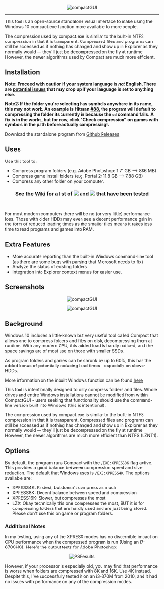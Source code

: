 <p align="center"><img src="https://i.imgur.com/vT1Tfi1.png" alt="compactGUI" /</p>
  
----

This tool is an open-source standalone visual interface to make using the Windows 10 compact.exe function more available to more people. 

The compression used by compact.exe is similar to the built-in NTFS compression in that it is transparent. Compressed files and programs can still be accessed as if nothing has changed and show up in Explorer as they normally would — they'll just be decompressed on the fly at runtime. However, the newer algorithms used by Compact are much more efficient. 

## Installation
**Note: Proceed with caution if your system language is *not* English. There are [potential issues](https://github.com/ImminentFate/CompactGUI/wiki/Important-Information#localization-issues-40) that may crop up if your language is set to anything else.** 

**Note2: If the folder you're selecting has symbols anywhere in its name, this may not work. An example is Hitman [#88](https://github.com/ImminentFate/CompactGUI/issues/88), the program will default to compressing the folder its currently in because the `cd` command fails. A fix is in the works, but for now, click "Check compression" on games with symbols in the path before actually compressing!.** 

Download the standalone program from [Github Releases](https://github.com/ImminentFate/CompactGUI/releases)

## Uses
Use this tool to: 
- Compress program folders (e.g. Adobe Photoshop: 1.71 GB --> 886 MB)
- Compress game install folders (e.g. Portal 2: 11.8 GB --> 7.88 GB)
- Compress any other folder on your computer. 
  
<h3 align="center"><b>See the <a href="https://github.com/ImminentFate/CompactGUI/wiki/Compression-Results:-Games">Wiki</a> for a list of <a href="https://github.com/ImminentFate/CompactGUI/wiki/Compression-Results:-Games"><img src="https://img.shields.io/badge/Games-925-blue.svg"></a> and <a href="https://github.com/ImminentFate/CompactGUI/wiki/Compression-Results:-Programs"><img src="https://img.shields.io/badge/Programs-47-blue.svg"></a> that have been tested</b></h3>
<p>&nbsp;</p>



For most modern computers there will be no (or very little) performance loss. Those with older HDDs may even see a decent performance gain in the form of reduced loading times as the smaller files means it takes less time to read programs and games into RAM.

## Extra Features

 - More accurate reporting than the built-in Windows command-line tool (as there are some bugs with parsing that Microsoft needs to fix)
 - Analyze the status of existing folders
 - Integration into Explorer context menus for easier use.

## Screenshots
<p align="center"><img src="https://i.imgur.com/BkDnVa4.png" alt="compactGUI"></p>
<p align="center"><img src="https://i.imgur.com/4fThTKX.png" alt="compactGUI"></p>

## Background
Windows 10 includes a little-known but very useful tool called Compact that allows one to compress folders and files on disk, decompressing them at runtime. With any modern CPU, this added load is hardly noticed, and the space savings are of most use on those with smaller SSDs. 

As program folders and games can be shrunk by up to 60%, this has the added bonus of potentially reducing load times - especially on slower HDDs. 

More information on the inbuilt Windows function can be found [here](https://technet.microsoft.com/en-au/library/bb490884.aspx)

This tool is intentionally designed to only compress folders and files. Whole drives and entire Windows installations cannot be modified from within CompactGUI - users seeking that functionality should use the command-line version built into Windows (this is intentional).

The compression used by compact.exe is similar to the built-in NTFS compression in that it is transparent. Compressed files and programs can still be accessed as if nothing has changed and show up in Explorer as they normally would — they'll just be decompressed on the fly at runtime. However, the newer algorithms are much more efficient than NTFS (LZNT1).

## Options
By default, the program runs Compact with the `/EXE:XPRESS8K` flag active. This provides a good balance between compression speed and size reduction. The default that Windows uses is `/EXE:XPRESS4K`.
The options available are: 
- XPRESS4K: Fastest, but doesn't compress as much
- XPRESS8K: Decent balance between speed and compression
- XPRESS16K: Slower, but compresses the most
- LZX: Okay technically this one compresses the most, BUT it is for compressing folders that are hardly used and are just being stored. Please don't use this on game or program folders.

### Additional Notes

In my testing, using any of the XPRESS modes has no discernible impact on CPU performance when the compressed program is run (Using an i7-6700HQ). Here's the output tests for Adobe Photoshop:
<p align="center"><img src="https://i.imgur.com/ou0D0B1.png" alt="PSResults"></p>


However, if your processor is especially old, you may find that performance is worse when folders are compressed with 8K and 16K. Use 4K instead. Despite this, I've successfully tested it on an i3-370M from 2010, and it had no issues with performance on any of the compression modes. 
